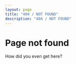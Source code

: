 ```yaml
---
layout: page
title: "404 / NOT FOUND"
description: "404 / NOT FOUND"
---
```


<div class="text-center">
    <h1>Page not found</h1>
    <p>How did you even get here?</p>
</div>
